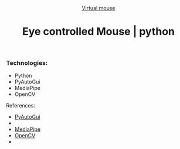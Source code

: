 <div align="center"><a href="" target="_blank">Virtual mouse</a></div>
<h1 align="center">Eye controlled Mouse | python</h1><br>
<h3 align="left">Technologies:</h3>
<ul>
<li>Python</li>
<li>PyAutoGui</li>
<li>MediaPipe</li>
<li>OpenCV</li>
</ul>

<p align="left">References: </p>
<ul>
<li align="left"><a href="https://pyautogui.readthedocs.io/en/latest/" target="_blank">PyAutoGui</a></li>
<li><a href="" target="_blank"></a></li>
<li align="left"><a href="https://google.github.io/mediapipe/getting_started/python" target="_blank">MediaPipe</a></li>
<li align="left"><a href="https://pypi.org/project/opencv-python/" target="_blank">OpenCV</a></li>
<li align="left"><a href="" target="_blank"></a></li>
</ul